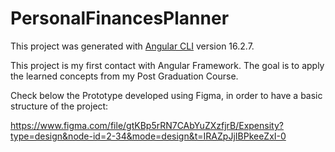 # PersonalFinancesPlanner

This project was generated with [Angular CLI](https://github.com/angular/angular-cli) version 16.2.7.

This project is my first contact with Angular Framework. The goal is to apply the learned concepts from my Post Graduation Course.

Check below the Prototype developed using Figma, in order to have a basic structure of the project:

https://www.figma.com/file/gtKBp5rRN7CAbYuZXzfjrB/Expensity?type=design&node-id=2-34&mode=design&t=IRAZpJjIBPkeeZxI-0
